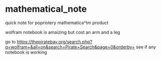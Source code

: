 # mathematical_note
quick note for popriotery mathematica^tm product

wolfram notebook is amaizing but cost an arm and a leg 

go to https://thepiratebay.org/search.php?q=wolfram+&all=on&search=Pirate+Search&page=0&orderby= see if any notebook is working
